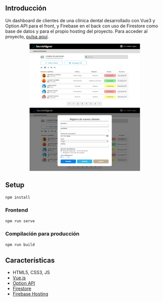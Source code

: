 Introducción
-------------
Un dashboard de clientes de una clínica dental desarrollado con Vue3 y Option API para el front, y Firebase en el back con uso de Firestore como base de datos y para el propio hosting del proyecto. Para acceder al proyecto, [pulsa aquí](https://secretaligner-test.web.app/).


<p align="center">
  <img src="public/assets/img1.png" width="350" height="200">
  <img src="public/assets/img2.png" width="350" height="200">
</p>

Setup 
-------------
```
npm install
```
### Frontend
```
npm run serve
```
### Compilación para producción
```
npm run build
```

Características
-------------
* HTML5, CSS3, JS
* [Vue.js](https://v3.vuejs.org/)
* [Option API](https://v3.vuejs.org/api/options-api)
* [Firestore](https://firebase.google.com/docs/firestore)
* [Firebase Hosting](https://firebase.google.com/docs/hosting)
